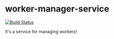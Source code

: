 worker-manager-service
======================

[![Build Status](https://magnum.travis-ci.com/travis-pro/worker-manager-service.svg?token=kPejzpHX8hnAbfFzykif&branch=master)](https://magnum.travis-ci.com/travis-pro/worker-manager-service)

It's a service for managing workers!
